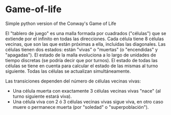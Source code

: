 # Game-of-life
Simple python version of the Conway's Game of Life

El "tablero de juego" es una malla formada por cuadrados ("células") que se
extiende por el infinito en todas las direcciones. Cada célula tiene 8 células
vecinas, que son las que están próximas a ella, incluidas las diagonales. Las
células tienen dos estados: están "vivas" o "muertas" (o "encendidas" y
"apagadas"). El estado de la malla evoluciona a lo largo de unidades de tiempo
discretas (se podría decir que por turnos). El estado de todas las células se
tiene en cuenta para calcular el estado de las mismas al turno siguiente.
Todas las células se actualizan simultáneamente.

Las transiciones dependen del número de células vecinas vivas:

* Una célula muerta con exactamente 3 células vecinas vivas "nace" (al turno
  siguiente estará viva).
* Una célula viva con 2 ó 3 células vecinas vivas sigue viva, en otro caso
  muere o permanece muerta (por "soledad" o "superpoblación").
